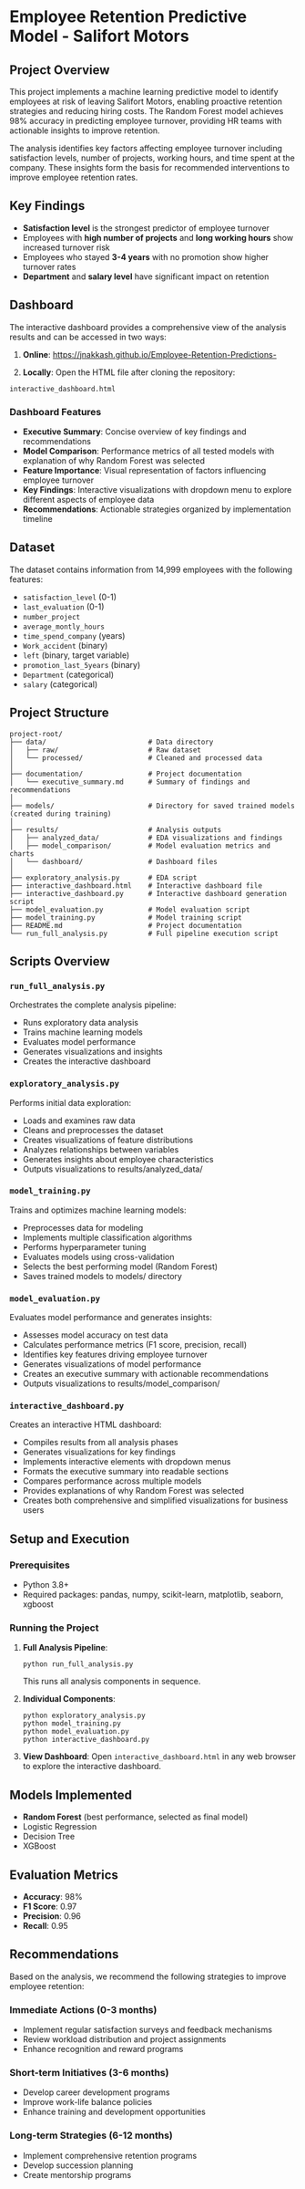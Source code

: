 # Employee Retention Predictive Model - Salifort Motors

## Project Overview
This project implements a machine learning predictive model to identify employees at risk of leaving Salifort Motors, enabling proactive retention strategies and reducing hiring costs. The Random Forest model achieves 98% accuracy in predicting employee turnover, providing HR teams with actionable insights to improve retention.

The analysis identifies key factors affecting employee turnover including satisfaction levels, number of projects, working hours, and time spent at the company. These insights form the basis for recommended interventions to improve employee retention rates.

## Key Findings
- **Satisfaction level** is the strongest predictor of employee turnover
- Employees with **high number of projects** and **long working hours** show increased turnover risk
- Employees who stayed **3-4 years** with no promotion show higher turnover rates
- **Department** and **salary level** have significant impact on retention

## Dashboard
The interactive dashboard provides a comprehensive view of the analysis results and can be accessed in two ways:

1. **Online**: https://jnakkash.github.io/Employee-Retention-Predictions-

2. **Locally**: Open the HTML file after cloning the repository:
```
interactive_dashboard.html
```

### Dashboard Features
- **Executive Summary**: Concise overview of key findings and recommendations
- **Model Comparison**: Performance metrics of all tested models with explanation of why Random Forest was selected
- **Feature Importance**: Visual representation of factors influencing employee turnover
- **Key Findings**: Interactive visualizations with dropdown menu to explore different aspects of employee data
- **Recommendations**: Actionable strategies organized by implementation timeline

## Dataset
The dataset contains information from 14,999 employees with the following features:
- `satisfaction_level` (0-1)
- `last_evaluation` (0-1)
- `number_project`
- `average_montly_hours`
- `time_spend_company` (years)
- `Work_accident` (binary)
- `left` (binary, target variable)
- `promotion_last_5years` (binary)
- `Department` (categorical)
- `salary` (categorical)

## Project Structure
```
project-root/
├── data/                         # Data directory
│   ├── raw/                      # Raw dataset
│   └── processed/                # Cleaned and processed data
│
├── documentation/                # Project documentation
│   └── executive_summary.md      # Summary of findings and recommendations
│
├── models/                       # Directory for saved trained models (created during training)
│
├── results/                      # Analysis outputs
│   ├── analyzed_data/            # EDA visualizations and findings
│   ├── model_comparison/         # Model evaluation metrics and charts
│   └── dashboard/                # Dashboard files
│
├── exploratory_analysis.py       # EDA script
├── interactive_dashboard.html    # Interactive dashboard file
├── interactive_dashboard.py      # Interactive dashboard generation script
├── model_evaluation.py           # Model evaluation script
├── model_training.py             # Model training script
├── README.md                     # Project documentation
└── run_full_analysis.py          # Full pipeline execution script
```

## Scripts Overview

### `run_full_analysis.py`
Orchestrates the complete analysis pipeline:
- Runs exploratory data analysis
- Trains machine learning models
- Evaluates model performance
- Generates visualizations and insights
- Creates the interactive dashboard

### `exploratory_analysis.py`
Performs initial data exploration:
- Loads and examines raw data
- Cleans and preprocesses the dataset
- Creates visualizations of feature distributions
- Analyzes relationships between variables
- Generates insights about employee characteristics
- Outputs visualizations to results/analyzed_data/

### `model_training.py`
Trains and optimizes machine learning models:
- Preprocesses data for modeling
- Implements multiple classification algorithms
- Performs hyperparameter tuning
- Evaluates models using cross-validation
- Selects the best performing model (Random Forest)
- Saves trained models to models/ directory

### `model_evaluation.py`
Evaluates model performance and generates insights:
- Assesses model accuracy on test data
- Calculates performance metrics (F1 score, precision, recall)
- Identifies key features driving employee turnover
- Generates visualizations of model performance
- Creates an executive summary with actionable recommendations
- Outputs visualizations to results/model_comparison/

### `interactive_dashboard.py`
Creates an interactive HTML dashboard:
- Compiles results from all analysis phases
- Generates visualizations for key findings
- Implements interactive elements with dropdown menus
- Formats the executive summary into readable sections
- Compares performance across multiple models
- Provides explanations of why Random Forest was selected
- Creates both comprehensive and simplified visualizations for business users

## Setup and Execution

### Prerequisites
- Python 3.8+
- Required packages: pandas, numpy, scikit-learn, matplotlib, seaborn, xgboost

### Running the Project

1. **Full Analysis Pipeline**:
   ```
   python run_full_analysis.py
   ```
   This runs all analysis components in sequence.

2. **Individual Components**:
   ```
   python exploratory_analysis.py
   python model_training.py
   python model_evaluation.py
   python interactive_dashboard.py
   ```

3. **View Dashboard**:
   Open `interactive_dashboard.html` in any web browser to explore the interactive dashboard.

## Models Implemented
- **Random Forest** (best performance, selected as final model)
- Logistic Regression
- Decision Tree
- XGBoost

## Evaluation Metrics
- **Accuracy**: 98%
- **F1 Score**: 0.97
- **Precision**: 0.96
- **Recall**: 0.95

## Recommendations
Based on the analysis, we recommend the following strategies to improve employee retention:

### Immediate Actions (0-3 months)
- Implement regular satisfaction surveys and feedback mechanisms
- Review workload distribution and project assignments
- Enhance recognition and reward programs

### Short-term Initiatives (3-6 months)
- Develop career development programs
- Improve work-life balance policies
- Enhance training and development opportunities

### Long-term Strategies (6-12 months)
- Implement comprehensive retention programs
- Develop succession planning
- Create mentorship programs

